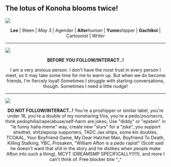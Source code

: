 ## The lotus of Konoha blooms twice!
![](https://i.postimg.cc/BQzJD6Sp/Untitled342-20251010114441.png)
<p align="center"> <b> Lee </b> | 9teen | <i>May 3</i> | Agender | <b>Alter</b><i>human</i> | <b>Yume</b>shipper | <b>Gachikoi</b> | Cartoonist | <i>Writer</i></p>

____ 

![](https://i.postimg.cc/2StkhxYJ/Untitled342-20251010121910.png)
<p align="center"> <b>BEFORE YOU FOLLOW/INTERACT..!</b> </p>
<p align="center"> I am a very anxious person. I don't have the most trust in every person I meet, so it may take some time for me to warm up. But when we do become friends, I'm fiercely loyal! Sometimes I struggle with starting conversations, though. Sometimes I need a little nudge!

____

![](https://i.postimg.cc/1ttwjCmh/Untitled342-20251014215903.png)
<p align="center"> <b>DO NOT FOLLOW/INTERACT..!</b> You're a proshipper or similar label, you're under 16, you're a double of my nonsharing f/os, you're a pedo/zoo/necro, think pedophilia/rape/abuse/self-harm are jokes, Use "diddy" or "epstein" in "le funny haha meme" way, create new "slurs" for a "joke", you support shedtwt, shitziepoop supporters, TADC Jax ships, some kin doubles, TCOAAL, Your Boyfriend Game, My Dear Hatchet Man, Boyfriend To Death, Killing Stalking, YBC, Prosaken, "William Afton is a pedo rapist" (Scott said he doesn't want that shit in the story and he dislikes when people make Afton into such a thing), MCYT (DREAMSMP SPECIFICALLY!!!!!), and more I can't think of. Free blocker btw ^_^</p>
